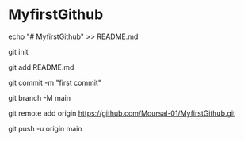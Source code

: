 # MyfirstGithub

echo "# MyfirstGithub" >> README.md

git init

git add README.md

git commit -m "first commit"

git branch -M main

git remote add origin https://github.com/Moursal-01/MyfirstGithub.git

git push -u origin main
